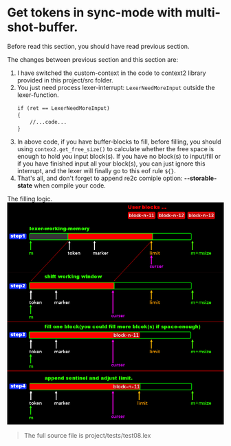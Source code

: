 # <a id="GetTokensSyncMulti">Get tokens in sync-mode with multi-shot-buffer.</a>
Before read this section, you should have read previous section. 

The changes between previous section and this section are:
 1. I have switched the custom-context in the code to context2 library provided in this project/src folder.
 2. You just need process lexer-interrupt: `LexerNeedMoreInput` outside the lexer-function.
    ```
    if (ret == LexerNeedMoreInput)
    {
        //...code...
    }
    ```
 3. In above code, if you have buffer-blocks to fill, before filling, you should using `contex2.get_free_size()` to calculate whether the free space is enough to hold you input block(s). If you have no block(s) to input/fill or if you have finished input all your block(s), you can just ignore this interrupt, and the lexer will finally go to this eof rule `${}`.
 4. That's all, and don't forget to append re2c comiple option: **--storable-state** when compile your code.

The filling logic.  
![image](imgs/04-001-lexer-working-memory.png)

> The full source file is project/tests/test08.lex